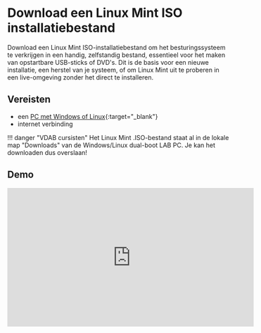 # Download een Linux Mint ISO installatiebestand

Download een Linux Mint ISO-installatiebestand om het besturingssysteem te verkrijgen in een handig, zelfstandig bestand, essentieel voor het maken van opstartbare USB-sticks of DVD's. Dit is de basis voor een nieuwe installatie, een herstel van je systeem, of om Linux Mint uit te proberen in een live-omgeving zonder het direct te installeren.


## Vereisten
- een [PC met Windows of Linux](../../tutorials/setup-windows11-linuxmint22-dual-boot-uefi/index.md ){:target="_blank"}
- internet verbinding

!!! danger "VDAB cursisten"
    Het Linux Mint .ISO-bestand staat al in de lokale map "Downloads" van de Windows/Linux dual-boot LAB PC. Je kan het downloaden dus overslaan!

## Demo
<iframe width="560" height="315" src="https://www.youtube.com/embed/GkwGQmiL1qw?autoplay=0&loop=0&mute=0" title="YouTube video player" frameborder="0" allow="accelerometer; autoplay; clipboard-write; encrypted-media; gyroscope; picture-in-picture; web-share" referrerpolicy="strict-origin-when-cross-origin" allowfullscreen></iframe>

